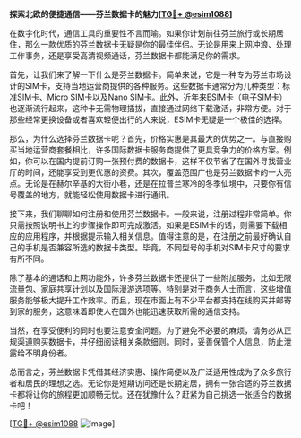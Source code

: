 **探索北欧的便捷通信——芬兰数据卡的魅力[[TG💪+ @esim1088](https://t.me/s/esim1088)]**

在数字化时代，通信工具的重要性不言而喻。如果你计划前往芬兰旅行或长期居住，那么一款优质的芬兰数据卡无疑是你的最佳伴侣。无论是用来上网冲浪、处理工作事务，还是享受高清视频通话，芬兰数据卡都能满足你的需求。

首先，让我们来了解一下什么是芬兰数据卡。简单来说，它是一种专为芬兰市场设计的SIM卡，支持当地运营商提供的各种服务。这些数据卡通常分为几种类型：标准SIM卡、Micro SIM卡以及Nano SIM卡。此外，近年来ESIM卡（电子SIM卡）也逐渐流行起来，这种卡无需物理插拔，直接通过网络下载激活，非常方便。对于那些经常更换设备或者喜欢轻便出行的人来说，ESIM卡无疑是一个极佳的选择。

那么，为什么选择芬兰数据卡呢？首先，价格实惠是其最大的优势之一。与直接购买当地运营商套餐相比，许多国际数据卡服务商提供了更具竞争力的价格方案。例如，你可以在国内提前订购一张预付费的数据卡，这样不仅节省了在国外寻找营业厅的时间，还能享受到更优惠的资费。其次，覆盖范围广也是芬兰数据卡的一大亮点。无论是在赫尔辛基的大街小巷，还是在拉普兰寒冷的冬季仙境中，只要你有信号覆盖的地方，就能轻松使用数据卡进行通讯。

接下来，我们聊聊如何注册和使用芬兰数据卡。一般来说，注册过程非常简单。你只需按照说明书上的步骤操作即可完成激活。如果是ESIM卡的话，则需要下载相应的应用程序，并根据提示输入相关信息。值得注意的是，在注册之前最好确认自己的手机是否兼容所选的数据卡类型。毕竟，不同型号的手机对SIM卡尺寸的要求有所不同。

除了基本的通话和上网功能外，许多芬兰数据卡还提供了一些附加服务。比如无限流量包、家庭共享计划以及国际漫游选项等。特别是对于商务人士而言，这些增值服务能够极大提升工作效率。而且，现在市面上有不少平台都支持在线购买并邮寄到家的服务，这意味着即使人在国外也能迅速获取所需的通信支持。

当然，在享受便利的同时也要注意安全问题。为了避免不必要的麻烦，请务必从正规渠道购买数据卡，并仔细阅读相关条款细则。同时，妥善保管个人信息，防止泄露给不明身份者。

总而言之，芬兰数据卡凭借其经济实惠、操作简便以及广泛适用性成为了众多旅行者和居民的理想之选。无论你是短期访问还是长期定居，拥有一张合适的芬兰数据卡都将让你的旅程更加顺畅无忧。还在犹豫什么？赶紧为自己挑选一张适合的数据卡吧！

[[TG💪+ @esim1088](https://t.me/s/esim1088) ![Image](https://i.postimg.cc/4NQfJmqS/Snipaste-2025-05-13-00-14-12.png)]